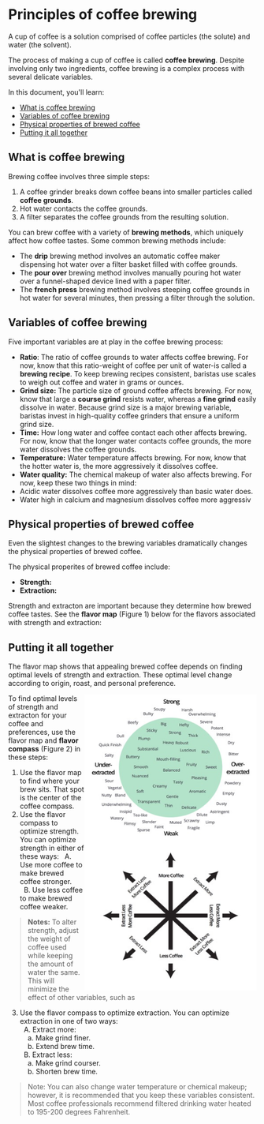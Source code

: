 # Principles of coffee brewing  

A cup of coffee is a solution comprised of coffee particles (the solute) and water (the solvent).

The process of making a cup of coffee is called **coffee brewing**. Despite involving only two ingredients, coffee brewing is a complex process with several delicate variables.

In this document, you'll learn:
- [What is coffee brewing](#what-is-coffee-brewing) 
- [Variables of coffee brewing](variables-of-coffee-brewing)
- [Physical properties of brewed coffee](#physical-properties-of-brewed-coffee)  
- [Putting it all together](#putting-it-all-together) 

## What is coffee brewing       
Brewing coffee involves three simple steps: 
1. A coffee grinder breaks down coffee beans into smaller particles called **coffee grounds**. 
2. Hot water contacts the coffee grounds. 
3. A filter separates the coffee grounds from the resulting solution.  
 
You can brew coffee with a variety of **brewing methods**, which uniquely affect how coffee tastes. Some common brewing methods include: 
- The **drip** brewing method involves an automatic coffee maker dispensing hot water over a filter basket filled with coffee grounds. 
- The **pour over** brewing method involves manually pouring hot water over a funnel-shaped device lined with a paper filter. 
- The **french press** brewing method involves steeping coffee grounds in hot water for several minutes, then pressing a filter through the solution. 

## Variables of coffee brewing 
Five important variables are at play in the coffee brewing process:  

- **Ratio**: The ratio of coffee grounds to water affects coffee brewing. For now, know that this ratio-weight of coffee per unit of water-is called a **brewing recipe**. To keep brewing recipes consistent, baristas use scales to weigh out coffee and water in grams or ounces. 
- **Grind size:** The particle size of ground coffee affects brewing. For now, know that large a **course grind** resists water, whereas a **fine grind** easily dissolve in water. Because grind size is a major brewing variable, baristas invest in high-quality coffee grinders that ensure a uniform grind size. 
- **Time:** How long water and coffee contact each other affects brewing. For now, know that the longer water contacts coffee grounds, the more water dissolves the coffee grounds. 
- **Temperature:** Water temperature affects brewing. For now, know that the hotter water is, the more aggressively it dissolves coffee. 
- **Water quality:** The chemical makeup of water also affects brewing. For now, keep these two things in mind:<br> 
- Acidic water dissolves coffee more aggressively than basic water does. 
- Water high in calcium and magnesium dissolves coffee more aggressiv

## Physical properties of brewed coffee 
Even the slightest changes to the brewing variables dramatically changes the physical properties of brewed coffee.

The physical properites of brewed coffee include: 

- **Strength:** 
- **Extraction:** 

Strength and extracton are important because they determine how brewed coffee tastes. See the **flavor map** (Figure 1) below for the flavors associated with strength and extraction: 

## Putting it all together  
The flavor map shows that appealing brewed coffee depends on finding optimal levels of strength and extraction. These optimal level change according to origin, roast, and personal preference. 

<img src="principles-of-coffee-brewing/flavor map.png" 
     alt="flavor map"
     width="350"
     height="300"
     align="right"/>
     
<img src="principles-of-coffee-brewing/flavor-compass.png" 
     alt="flavor compass"
     width="350"
     height="300"
     align="right"/>

To find optimal levels of strength and extracton for your coffee and preferences, use the flavor map and **flavor compass** (Figure 2) in these steps: 
1. Use the flavor map to find where your brew sits. That spot is the center of the coffee compass.
2. Use the flavor compass to optimize strength. You can optimize strength in either of these ways: 
&nbsp; A. Use more coffee to make brewed coffee stronger.<br> 
&nbsp; B. Use less coffee to make brewed coffee weaker.<br>
> **Notes:** To alter strength, adjust the weight of coffee used while keeping the amount of water the same. This will minimize the effect of other variables, such as 
3. Use the flavor compass to optimize extraction. You can optimize extraction in one of two ways:<br> 
&nbsp; A. Extract more:<br>
&nbsp; &nbsp; a. Make grind finer. <br>
&nbsp; &nbsp; b. Extend brew time. <br>
&nbsp; B. Extract less:<br> 
&nbsp; &nbsp; a. Make grind courser.<br>
&nbsp; &nbsp; b. Shorten brew time.<br>
> Note: You can also change water temperature or chemical makeup; however, it is recommended that you keep these variables consistent. Most coffee professionals recommend filtered drinking water heated to 195-200 degrees Fahrenheit. 
